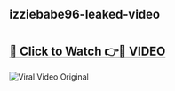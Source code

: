 ## izziebabe96-leaked-video 

# <h2><a href="http://freeplayer.one?title=izziebabe96-leaked-video&ref=21J">🔗 Click to Watch 👉🔴 VIDEO</a></h2>

<a href="http://freeplayer.one?title=izziebabe96-leaked-video&ref=21J" rel="nofollow" data-target="animated-image.originalLink"><img src="https://i.ibb.co.com/xMMVF88/686577567.gif" alt="Viral Video Original" style="max-width: 100%; display: inline-block;" data-target="animated-image.originalImage"></a>

